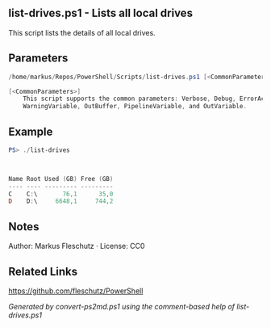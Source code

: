 ## list-drives.ps1 - Lists all local drives

This script lists the details of all local drives.

## Parameters
```powershell
/home/markus/Repos/PowerShell/Scripts/list-drives.ps1 [<CommonParameters>]

[<CommonParameters>]
    This script supports the common parameters: Verbose, Debug, ErrorAction, ErrorVariable, WarningAction, 
    WarningVariable, OutBuffer, PipelineVariable, and OutVariable.
```

## Example
```powershell
PS> ./list-drives



Name Root Used (GB) Free (GB)
---- ---- --------- ---------
C    C:\       76,1      35,0
D    D:\     6648,1     744,2

```

## Notes
Author: Markus Fleschutz · License: CC0

## Related Links
https://github.com/fleschutz/PowerShell

*Generated by convert-ps2md.ps1 using the comment-based help of list-drives.ps1*
